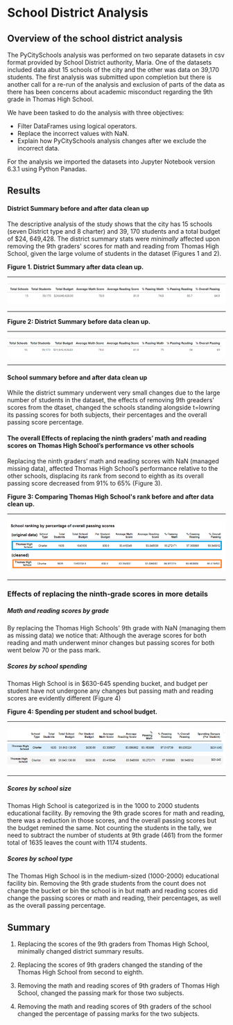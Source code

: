 # School District Analysis

## Overview of the school district analysis 

The PyCitySchools analysis was performed on two separate datasets in csv format provided by School District authority, Maria. One of the datasets included data abut 15 schools of the city and the other was data on 39,170 students. The first analysis was submitted upon completion but there is another call for a re-run of the analysis and exclusion of parts of the data as there has been concerns about academic misconduct regarding the 9th grade in Thomas High School. 

We have been tasked to do the analysis with three objectives: 

 *	Filter DataFrames using logical operators.
 *	Replace the incorrect values with NaN.
 *	Explain how PyCitySchools analysis changes after we exclude the incorrect data.
 
 
For the analysis we imported the datasets into Jupyter Notebook version 6.3.1 using Python Panadas. 

## Results

#### District Summary before and after data clean up

The descriptive analysis of the study shows that the city has 15 schools (seven District type and 8 charter) and 39, 170 students and a total budget of $24, 649,428. The district summary stats were *minimally* affected upon removing the 9th graders' scores for math and reading from Thomas High School, given the large volume of students in the dataset (Figures 1 and 2).

**Figure 1. District Summary after data clean up.**

-------
![1-Descriptive.png](https://github.com/BHashemi2021/School_District_Analysis/blob/main/Resources/1-Descriptive.png)

------



**Figure 2: District Summary before data clean up.**

------------------
![1-b-Descriptive.png](https://github.com/BHashemi2021/School_District_Analysis/blob/main/Resources/1-b-Descriptive.png)

------------------

#### School summary before and after data clean up

While the district summary underwent very small changes due to the large number of students in the dataset, the effects of removing 9th greaders' scores from the dtaset, changed the schools standing alongside t=lowring its passing scores for both subjects, their percentages and the overall passing score percentage.


#### The overall Effects of replacing the ninth graders’ math and reading scores on Thomas High School’s performance vs other schools

Replacing the ninth graders’ math and reading scores with NaN (managed missing data), affected Thomas High School’s performance relative to the other schools, displacing its rank from second to eighth as its overall passing score decreased from 91% to 65% (Figure 3).  


**Figure 3: Comparing Thomas High School's rank before and after data clean up.**

--------------------
![3-comparative-school-summary-(percentage).png](https://github.com/BHashemi2021/School_District_Analysis/blob/main/Resources/3-comparative-school-summary-(percentage).png)

--------------------


### Effects of replacing the ninth-grade scores in more details

##### Math and reading scores by grade

By replacing the Thomas High Schools' 9th grade with NaN (managing them as missing data) we notice that:
Although the average scores for both reading and math underwent minor changes but passing scores for both went below 70 or the pass mark.  

##### Scores by school spending

Thomas High School is in $630-645 spending bucket, and budget per student have not undergone any changes but passing math and reading scores are evidently different (Figure 4)

**Figure 4: Spending per student and school budget.**

-----------------
![4-spendingbudget.png](https://github.com/BHashemi2021/School_District_Analysis/blob/main/Resources/4-spendingbudget.png) 

-----------------

##### Scores by school size

Thomas High School is categorized is in the 1000 to 2000 students educational facility.
By removing the 9th grade scores for math and reading, there was a reduction in those scores, and the overall passing scores but the budget remined the same. Not counting the students in the tally, we need to subtract the number of students at 9th grade (461) from the former total of 1635 leaves the count with 1174 students.   

##### Scores by school type

The Thomas High School is in the medium-sized (1000-2000) educational facility bin. Removing the 9th grade students from the count does not change the bucket or bin the school is in but math and reading scores did change the passing scores or math and reading, their percentages, as well as the overall passing percentage.


## Summary

1. Replacing the scores of the 9th graders from Thomas High School, minimally changed district summary results.

2. Replacing the scores of 9th graders changed the standing of the Thomas High School from second to eighth. 

3. Removing the math and reading scores of 9th graders of Thomas High School, changed the passing mark for those two subjects.

4. Removing the math and reading scores of 9th graders of the school changed the percentage of passing marks for the two subjects.


